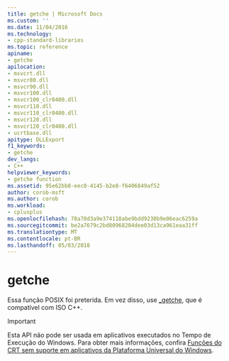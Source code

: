 ```yaml
---
title: getche | Microsoft Docs
ms.custom: ''
ms.date: 11/04/2016
ms.technology:
- cpp-standard-libraries
ms.topic: reference
apiname:
- getche
apilocation:
- msvcrt.dll
- msvcr80.dll
- msvcr90.dll
- msvcr100.dll
- msvcr100_clr0400.dll
- msvcr110.dll
- msvcr110_clr0400.dll
- msvcr120.dll
- msvcr120_clr0400.dll
- ucrtbase.dll
apitype: DLLExport
f1_keywords:
- getche
dev_langs:
- C++
helpviewer_keywords:
- getche function
ms.assetid: 95e62bb8-eec0-4145-b2e8-f6406849af52
author: corob-msft
ms.author: corob
ms.workload:
- cplusplus
ms.openlocfilehash: 78a78d3a9e374118abe9bdd9230b9e06eac6259a
ms.sourcegitcommit: be2a7679c2bd80968204dee03d13ca961eaa31ff
ms.translationtype: MT
ms.contentlocale: pt-BR
ms.lasthandoff: 05/03/2018
---
```

# <a name="getche"></a>getche

Essa função POSIX foi preterida. Em vez disso, use [_getche](getche-getwche.md), que é compatível com ISO C++.

> [!IMPORTANT]
> Esta API não pode ser usada em aplicativos executados no Tempo de Execução do Windows. Para obter mais informações, confira [Funções do CRT sem suporte em aplicativos da Plataforma Universal do Windows](../../cppcx/crt-functions-not-supported-in-universal-windows-platform-apps.md).